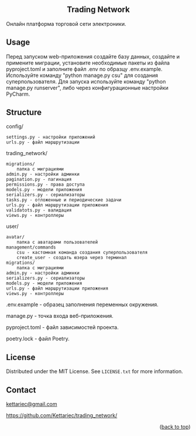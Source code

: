 
<h2 align="center">Trading Network</h2>

Онлайн платформа торговой сети электроники.


<!-- USAGE EXAMPLES -->
## Usage

Перед запуском web-приложения создайте базу данных, создайте и примените миграции, установите необходимые пакеты из файла pyproject.toml и заполните файл .env по образцу .env.example. Используйте команду "python manage.py csu" для создания суперпользователя. Для запуска используйте команду "python manage.py runserver", либо через конфигурационные настройки PyCharm.


## Structure

config/

    settings.py - настройки приложений
    urls.py - файл маршрутизации

trading_network/

    migrations/
        папка с миграциями
    admin.py - настройки админки
    pagination.py - пагинация
    permissions.py - права доступа
    models.py - модели приложения
    serializers.py - сериализаторы
    tasks.py - отложенные и периодические задачи
    urls.py - файл маршрутизации приложения
    validatots.py - валидация
    views.py - контроллеры

user/
    
    avatar/
        папка с аватарами пользователей
    management/commands
        csu - кастомная команда создания суперпользователя
        create_user - создать юзера через терминал
    migrations/
        папка с миграциями
    admin.py - настройки админки
    serializers.py - сериализаторы
    models.py - модели приложения
    urls.py - файл маршрутизации приложения
    views.py - контроллеры

.env.example - образец заполнения переменных окружения.

manage.py - точка входа веб-приложения.

pyproject.toml - файл зависимостей проекта.

poetry.lock - файл Poetry.

<!-- LICENSE -->
## License

Distributed under the MIT License. See `LICENSE.txt` for more information.


<!-- CONTACT -->
## Contact

kettariec@gmail.com

https://github.com/Kettariec/trading_network/

<p align="right">(<a href="#readme-top">back to top</a>)</p>